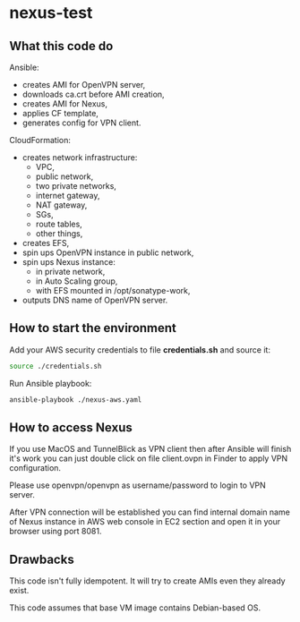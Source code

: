 # nexus-test
## What this code do
Ansible:
* creates AMI for OpenVPN server,
* downloads ca.crt before AMI creation,
* creates AMI for Nexus,
* applies CF template,
* generates config for VPN client.

CloudFormation:
* creates network infrastructure:
    - VPC,
    - public network,
    - two private networks,
    - internet gateway,
    - NAT gateway,
    - SGs,
    - route tables,
    - other things,
* creates EFS,
* spin ups OpenVPN instance in public network,
* spin ups Nexus instance:
    - in private network,
    - in Auto Scaling group,
    - with EFS mounted in /opt/sonatype-work,
* outputs DNS name of OpenVPN server.

## How to start the environment
Add your AWS security credentials to file **credentials.sh** and source it:
```bash
source ./credentials.sh
```

Run Ansible playbook:
```bash
ansible-playbook ./nexus-aws.yaml
```

## How to access Nexus
If you use MacOS and TunnelBlick as VPN client then after Ansible will finish it's work you can just double click on file client.ovpn in Finder to apply VPN configuration.

Please use openvpn/openvpn as username/password to login to VPN server.

After VPN connection will be established you can find internal domain name of Nexus instance in AWS web console in EC2 section and open it in your browser using port 8081.

## Drawbacks

This code isn't fully idempotent. It will try to create AMIs even they already exist.

This code assumes that base VM image contains Debian-based OS.